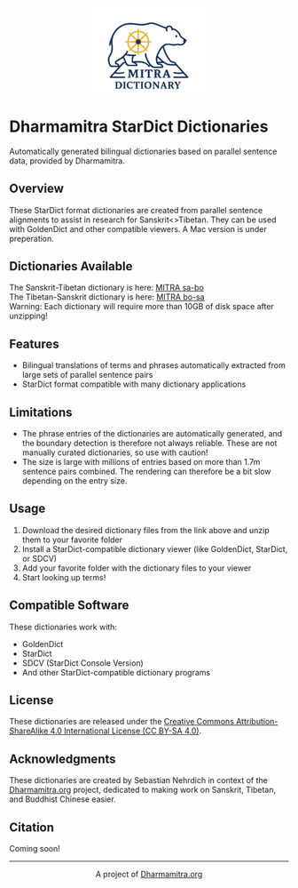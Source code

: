 <p align="center">
  <img src="logo-skt-tib.png" alt="Dharmamitra Sanskrit-Tibetan Dictionary Logo" width="200"/>
</p>

# Dharmamitra StarDict Dictionaries

Automatically generated bilingual dictionaries based on parallel sentence data, provided by Dharmamitra. 

## Overview

These StarDict format dictionaries are created from parallel sentence alignments to assist in research for Sanskrit<>Tibetan. They can be used with GoldenDict and other compatible viewers. A Mac version is under preperation. 

## Dictionaries Available

The Sanskrit-Tibetan dictionary is here: [MITRA sa-bo](https://dharmamitra.org/pub/dictionaries/mitra-dictionary-skt-tib.zip)  
The Tibetan-Sanskrit dictionary is here: [MITRA bo-sa](https://dharmamitra.org/pub/dictionaries/mitra-dictionary-tib-skt.zip)  
Warning: Each dictionary will require more than 10GB of disk space after unzipping! 
## Features

- Bilingual translations of terms and phrases automatically extracted from large sets of parallel sentence pairs
- StarDict format compatible with many dictionary applications

## Limitations
- The phrase entries of the dictionaries are automatically generated, and the boundary detection is therefore not always reliable. These are not manually curated dictionaries, so use with caution!
- The size is large with millions of entries based on more than 1.7m sentence pairs combined. The rendering can therefore be a bit slow depending on the entry size. 

## Usage

1. Download the desired dictionary files from the link above and unzip them to your favorite folder
2. Install a StarDict-compatible dictionary viewer (like GoldenDict, StarDict, or SDCV)
3. Add your favorite folder with the dictionary files to your viewer
4. Start looking up terms!

## Compatible Software

These dictionaries work with:
- GoldenDict
- StarDict
- SDCV (StarDict Console Version)
- And other StarDict-compatible dictionary programs

## License

These dictionaries are released under the [Creative Commons Attribution-ShareAlike 4.0 International License (CC BY-SA 4.0)](https://creativecommons.org/licenses/by-sa/4.0/).
## Acknowledgments

These dictionaries are created by Sebastian Nehrdich in context of the [Dharmamitra.org](https://dharmamitra.org) project, dedicated to making work on Sanskrit, Tibetan, and Buddhist Chinese easier. 

## Citation

Coming soon!

---

<p align="center">
A project of <a href="https://dharmamitra.org">Dharmamitra.org</a>
</p>

